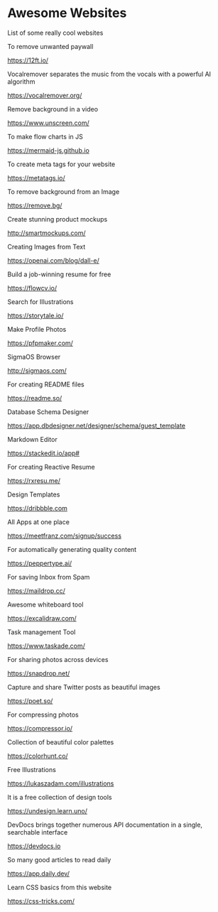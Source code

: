 # Awesome Websites
List of some really cool websites

To remove unwanted paywall

https://12ft.io/

Vocalremover separates the music from the vocals with a powerful AI algorithm

https://vocalremover.org/

Remove background in a video

https://www.unscreen.com/


To make flow charts in JS

https://mermaid-js.github.io

To create meta tags for your website

https://metatags.io/

To remove background from an Image

https://remove.bg/

Create stunning product mockups

http://smartmockups.com/

Creating Images from Text

https://openai.com/blog/dall-e/

Build a job-winning resume for free

https://flowcv.io/


Search for Illustrations

https://storytale.io/


Make Profile Photos

https://pfpmaker.com/


SigmaOS Browser

http://sigmaos.com/


For creating README files

https://readme.so/

Database Schema Designer

https://app.dbdesigner.net/designer/schema/guest_template


Markdown Editor

https://stackedit.io/app#


For creating Reactive Resume

https://rxresu.me/

Design Templates

https://dribbble.com


All Apps at one place

https://meetfranz.com/signup/success

For automatically generating quality content

https://peppertype.ai/


For saving Inbox from Spam

https://maildrop.cc/


Awesome whiteboard tool

https://excalidraw.com/


Task management Tool

https://www.taskade.com/


For sharing photos across devices

https://snapdrop.net/


Capture and share Twitter posts as beautiful images

https://poet.so/


For compressing photos

https://compressor.io/


Collection of beautiful color palettes

https://colorhunt.co/


Free Illustrations

https://lukaszadam.com/illustrations


It is a free collection of design tools

https://undesign.learn.uno/


DevDocs brings together numerous API documentation in a single, searchable interface

https://devdocs.io


So many good articles to read daily

https://app.daily.dev/


Learn CSS basics from this website

https://css-tricks.com/

